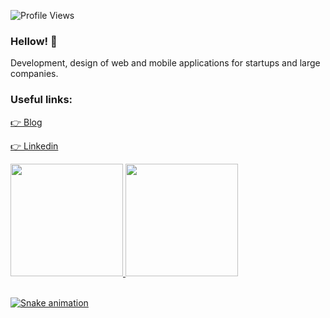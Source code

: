 ![Profile Views](http://estruyf-github.azurewebsites.net/api/VisitorHit?user=joaodematejr&repo=joaodematejr&countColorcountColor)

### Hellow! 👋

Development, design of web and mobile applications for startups and large companies. 

### Useful links: 
[👉 Blog](https://joaodematejr.github.io)

[ 👉 Linkedin](https://www.linkedin.com/in/joaodemate/)

 <div>
  <a href="https://github.com/joaodematejr">
  <img height="180em" src="https://github-readme-stats.vercel.app/api?username=joaodematejr&show_icons=true&theme=dracula&include_all_commits=true&count_private=true"/>
  <img height="180em" src="https://github-readme-stats.vercel.app/api/top-langs/?username=joaodematejr&layout=compact&langs_count=7&theme=dracula"/>
</div>
 
 <br/>
 
 <!-- <p align="left">
  <img height="180em" src="https://github-readme-streak-stats.herokuapp.com/?user=joaodematejr" />
  <img height="180em" src="https://user-images.githubusercontent.com/22433243/121538215-faa36d80-c9da-11eb-9dce-0def2d07ff62.gif" />
</p> -->
  

![Snake animation](https://github.com/joaodematejr/joaodematejr/blob/output/github-contribution-grid-snake.svg) 
